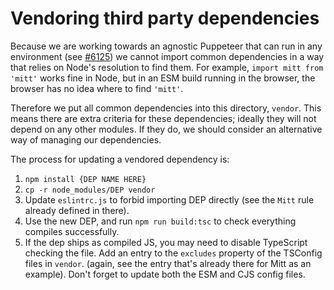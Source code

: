 # Vendoring third party dependencies

Because we are working towards an agnostic Puppeteer that can run in any environment (see [#6125](https://github.com/puppeteer/puppeteer/issues/6125)) we cannot import common dependencies in a way that relies on Node's resolution to find them. For example, `import mitt from 'mitt'` works fine in Node, but in an ESM build running in the browser, the browser has no idea where to find `'mitt'`.

Therefore we put all common dependencies into this directory, `vendor`. This means there are extra criteria for these dependencies; ideally they will not depend on any other modules. If they do, we should consider an alternative way of managing our dependencies.

The process for updating a vendored dependency is:

1. `npm install {DEP NAME HERE}`
2. `cp -r node_modules/DEP vendor`
3. Update `eslintrc.js` to forbid importing DEP directly (see the `Mitt` rule already defined in there).
4. Use the new DEP, and run `npm run build:tsc` to check everything compiles successfully.
5. If the dep ships as compiled JS, you may need to disable TypeScript checking the file. Add an entry to the `excludes` property of the TSConfig files in `vendor`. (again, see the entry that's already there for Mitt as an example). Don't forget to update both the ESM and CJS config files.
